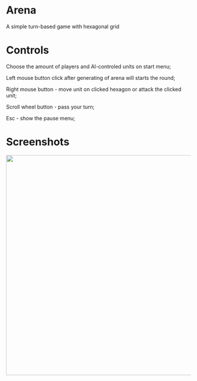 # Arena
A simple turn-based game with hexagonal grid
# Controls
Choose the amount of players and AI-controled units on start menu;

Left mouse button click after generating of arena will starts the round;

Right mouse button - move unit on clicked hexagon or attack the clicked unit;

Scroll wheel button - pass your turn;

Esc - show the pause menu;
# Screenshots
<Image src="images/Arena screenshot.jpg" width="600">
